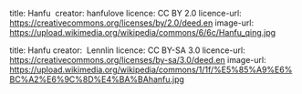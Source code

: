 title: Hanfu  
creator: hanfulove
licence: CC BY 2.0
licence-url: https://creativecommons.org/licenses/by/2.0/deed.en
image-url: https://upload.wikimedia.org/wikipedia/commons/6/6c/Hanfu_qing.jpg

title: Hanfu
creator:  Lennlin
licence: CC BY-SA 3.0
licence-url: https://creativecommons.org/licenses/by-sa/3.0/deed.en
image-url: https://upload.wikimedia.org/wikipedia/commons/1/1f/%E5%85%A9%E6%BC%A2%E6%9C%8D%E4%BA%BAhanfu.jpg